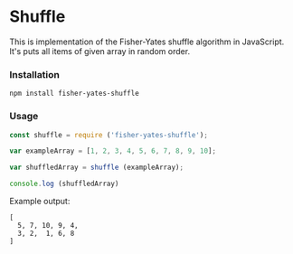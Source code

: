 # Shuffle
This is implementation of the Fisher-Yates shuffle algorithm in JavaScript. It's puts all items of given array in random order.

### Installation

```
npm install fisher-yates-shuffle
```

### Usage
```js
const shuffle = require ('fisher-yates-shuffle');

var exampleArray = [1, 2, 3, 4, 5, 6, 7, 8, 9, 10];

var shuffledArray = shuffle (exampleArray);

console.log (shuffledArray)
```
Example output:
```
[
  5, 7, 10, 9, 4,
  3, 2,  1, 6, 8
]
```
